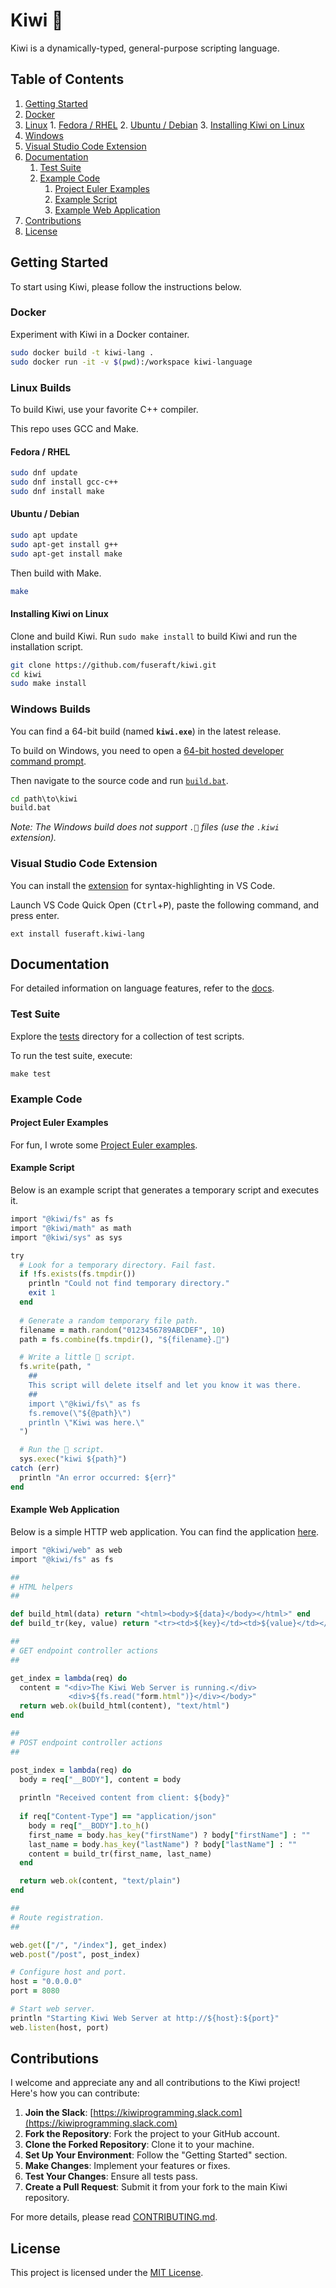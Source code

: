 # Kiwi 🥝

Kiwi is a dynamically-typed, general-purpose scripting language.

## Table of Contents

1. [Getting Started](#getting-started)
  1. [Docker](#docker)
  2. [Linux](#linux-builds)
    1. [Fedora / RHEL](#fedora--rhel)
    2. [Ubuntu / Debian](#ubuntu--debian)
    3. [Installing Kiwi on Linux](#installing-kiwi-on-linux)
  3. [Windows](#windows-builds)
  4. [Visual Studio Code Extension](#visual-studio-code-extension)
2. [Documentation](#documentation)
    1. [Test Suite](#test-suite)
    1. [Example Code](#example-code)
        1. [Project Euler Examples](#project-euler-examples)
        2. [Example Script](#example-script)
        3. [Example Web Application](#example-web-application)
3. [Contributions](#contributions)
4. [License](#license)

## Getting Started

To start using Kiwi, please follow the instructions below. 

### Docker

Experiment with Kiwi in a Docker container.

```bash
sudo docker build -t kiwi-lang .
sudo docker run -it -v $(pwd):/workspace kiwi-language
```

### Linux Builds

To build Kiwi, use your favorite C++ compiler.

This repo uses GCC and Make.

#### Fedora / RHEL

```bash
sudo dnf update
sudo dnf install gcc-c++
sudo dnf install make
```

#### Ubuntu / Debian

```bash
sudo apt update
sudo apt-get install g++
sudo apt-get install make
```

Then build with Make.

```bash
make
```

#### Installing Kiwi on Linux

Clone and build Kiwi.  Run `sudo make install` to build Kiwi and run the installation script.

```bash
git clone https://github.com/fuseraft/kiwi.git
cd kiwi
sudo make install
```

### Windows Builds

You can find a 64-bit build (named **`kiwi.exe`**) in the latest release.

To build on Windows, you need to open a [64-bit hosted developer command prompt](https://learn.microsoft.com/en-us/cpp/build/how-to-enable-a-64-bit-visual-cpp-toolset-on-the-command-line?view=msvc-170).

Then navigate to the source code and run [`build.bat`](build.bat).

```cmd
cd path\to\kiwi
build.bat
```

*Note: The Windows build does not support `.🥝` files (use the `.kiwi` extension).*

### Visual Studio Code Extension

You can install the [extension](https://marketplace.visualstudio.com/items?itemName=fuseraft.kiwi-lang) for syntax-highlighting in VS Code.

Launch VS Code Quick Open (<kbd>Ctrl</kbd>+<kbd>P</kbd>), paste the following command, and press enter.
```
ext install fuseraft.kiwi-lang
```

## Documentation

For detailed information on language features, refer to the [docs](docs/README.md).

### Test Suite

Explore the [tests](tests/) directory for a collection of test scripts. 

To run the test suite, execute:

```shell
make test
```

### Example Code

#### Project Euler Examples

For fun, I wrote some [Project Euler examples](examples/project_euler/).

#### Example Script
Below is an example script that generates a temporary script and executes it.

```ruby
import "@kiwi/fs" as fs
import "@kiwi/math" as math
import "@kiwi/sys" as sys

try
  # Look for a temporary directory. Fail fast.
  if !fs.exists(fs.tmpdir())
    println "Could not find temporary directory."
    exit 1
  end
  
  # Generate a random temporary file path.
  filename = math.random("0123456789ABCDEF", 10)
  path = fs.combine(fs.tmpdir(), "${filename}.🥝")

  # Write a little 🥝 script.
  fs.write(path, "
    ##
    This script will delete itself and let you know it was there.
    ##
    import \"@kiwi/fs\" as fs
    fs.remove(\"${@path}\")
    println \"Kiwi was here.\"
  ")

  # Run the 🥝 script.
  sys.exec("kiwi ${path}")
catch (err)
  println "An error occurred: ${err}"
end
```

#### Example Web Application

Below is a simple HTTP web application. You can find the application [here](examples/webapp/web.🥝).

```ruby
import "@kiwi/web" as web
import "@kiwi/fs" as fs

##
# HTML helpers
##

def build_html(data) return "<html><body>${data}</body></html>" end
def build_tr(key, value) return "<tr><td>${key}</td><td>${value}</td></tr>" end

##
# GET endpoint controller actions
##

get_index = lambda(req) do
  content = "<div>The Kiwi Web Server is running.</div>
             <div>${fs.read("form.html")}</div></body>"
  return web.ok(build_html(content), "text/html")
end

##
# POST endpoint controller actions
##

post_index = lambda(req) do
  body = req["__BODY"], content = body
  
  println "Received content from client: ${body}"
  
  if req["Content-Type"] == "application/json"
    body = req["__BODY"].to_h()
    first_name = body.has_key("firstName") ? body["firstName"] : ""
    last_name = body.has_key("lastName") ? body["lastName"] : ""
    content = build_tr(first_name, last_name)
  end

  return web.ok(content, "text/plain")
end

##
# Route registration.
##

web.get(["/", "/index"], get_index)
web.post("/post", post_index)

# Configure host and port.
host = "0.0.0.0"
port = 8080

# Start web server.
println "Starting Kiwi Web Server at http://${host}:${port}"
web.listen(host, port)
```

## Contributions

I welcome and appreciate any and all contributions to the Kiwi project! Here's how you can contribute:

1. **Join the Slack**: [https://kiwiprogramming.slack.com](https://kiwiprogramming.slack.com)
2. **Fork the Repository**: Fork the project to your GitHub account.
3. **Clone the Forked Repository**: Clone it to your machine.
4. **Set Up Your Environment**: Follow the "Getting Started" section.
5. **Make Changes**: Implement your features or fixes.
6. **Test Your Changes**: Ensure all tests pass.
7. **Create a Pull Request**: Submit it from your fork to the main Kiwi repository.

For more details, please read [CONTRIBUTING.md](CONTRIBUTING.md).

## License

This project is licensed under the [MIT License](LICENSE).
